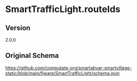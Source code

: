 # SmartTrafficLight.routeIds

## Version
2.0.0

## Original Schema
https://github.com/computate-org/smartabyar-smartvillage-static/blob/main/fiware/SmartTrafficLight/schema.json
